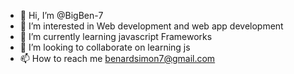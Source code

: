 - 👋 Hi, I’m @BigBen-7
- 👀 I’m interested in Web development and web app development 
- 🌱 I’m currently learning javascript Frameworks
- 💞️ I’m looking to collaborate on learning js
- 📫 How to reach me benardsimon7@gmail.com 

<!---
BigBen-7/BigBen-7 is a ✨ special ✨ repository because its `README.md` (this file) appears on your GitHub profile.
You can click the Preview link to take a look at your changes.
--->
